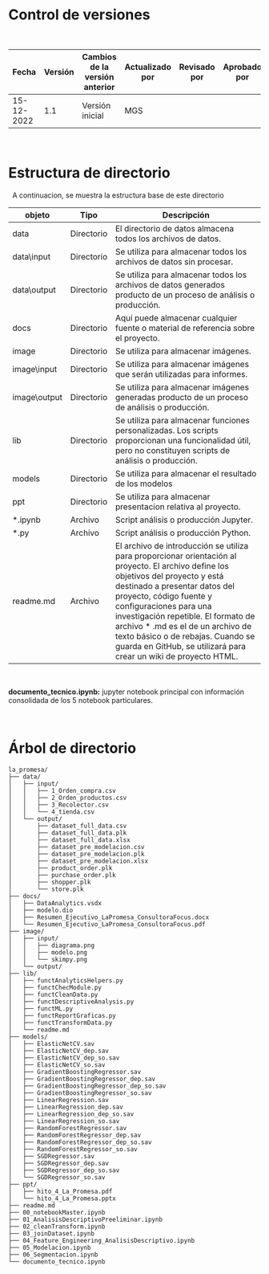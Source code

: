 # Control de versiones
&nbsp;

| Fecha  | Versión | Cambios de la versión anterior | Actualizado por | Revisado por | Aprobado por |
|---|---|---|---|---|---|
| 15-12-2022  | 1.1  | Versión inicial  | MGS  |  |  |
&nbsp;
# Estructura de directorio
&nbsp;
A continuacion, se muestra la estructura base de este directorio
&nbsp;

| **objeto**   |  **Tipo**  | **Descripción** |
|--------------|------------|-------------|
| data         | Directorio | El directorio de datos almacena todos los archivos de datos. |
| data\input   | Directorio | Se utiliza para almacenar todos los archivos de datos sin procesar. |
| data\output  | Directorio | Se utiliza para almacenar todos los archivos de datos generados producto de un proceso de análisis o producción. |
| docs         | Directorio | Aquí puede almacenar cualquier fuente o material de referencia sobre el proyecto. |
| image        | Directorio | Se utiliza para almacenar imágenes. |
| image\input  | Directorio | Se utiliza para almacenar imágenes que serán utilizadas para informes. |
| image\output | Directorio | Se utiliza para almacenar imágenes generadas producto de un proceso de análisis o producción. |
| lib          | Directorio | Se utiliza para almacenar funciones personalizadas. Los scripts proporcionan una funcionalidad útil, pero no constituyen scripts de análisis o producción. |
| models       | Directorio | Se utiliza para almacenar el resultado de los modelos |
| ppt          | Directorio | Se utiliza para almacenar presentacion relativa al proyecto. |
| \*.ipynb     | Archivo    | Script análisis o producción Jupyter. |
| \*.py        | Archivo    | Script análisis o producción Python. |
| readme.md    | Archivo    | El archivo de introducción se utiliza para proporcionar orientación al proyecto.  El archivo define los objetivos del proyecto y está destinado a presentar datos del proyecto, código fuente y configuraciones para una investigación repetible.  El formato de archivo * .md es el de un archivo de texto básico o de rebajas. Cuando se guarda en GitHub, se utilizará para crear un wiki de proyecto HTML. |

&nbsp;

**documento_tecnico.ipynb:** jupyter notebook principal con información consolidada de los 5 notebook particulares.

&nbsp;

# Árbol de directorio
```
la_promesa/
├── data/
│   ├── input/
│   │   ├── 1_Orden_compra.csv
│   │   ├── 2_Orden_productos.csv
│   │   ├── 3_Recolector.csv
│   │   └── 4_tienda.csv
│   └── output/
│       ├── dataset_full_data.csv
│       ├── dataset_full_data.plk
│       ├── dataset_full_data.xlsx
│       ├── dataset_pre_modelacion.csv
│       ├── dataset_pre_modelacion.plk
│       ├── dataset_pre_modelacion.xlsx
│       ├── product_order.plk
│       ├── purchase_order.plk
│       ├── shopper.plk
│       └── store.plk
├── docs/
│   ├── DataAnalytics.vsdx
│   ├── modelo.dio
│   ├── Resumen_Ejecutivo_LaPromesa_ConsultoraFocus.docx
│   └── Resumen_Ejecutivo_LaPromesa_ConsultoraFocus.pdf
├── image/
│   ├── input/
│   │   ├── diagrama.png
│   │   ├── modelo.png
│   │   └── skimpy.png
│   └── output/
├── lib/
│   ├── functAnalyticsHelpers.py
│   ├── functChecModule.py
│   ├── functCleanData.py
│   ├── functDescriptiveAnalysis.py
│   ├── functML.py
│   ├── functReportGraficas.py
│   ├── functTransformData.py
│   └── readme.md
├── models/
│   ├── ElasticNetCV.sav
│   ├── ElasticNetCV_dep.sav
│   ├── ElasticNetCV_dep_so.sav
│   ├── ElasticNetCV_so.sav
│   ├── GradientBoostingRegressor.sav
│   ├── GradientBoostingRegressor_dep.sav
│   ├── GradientBoostingRegressor_dep_so.sav
│   ├── GradientBoostingRegressor_so.sav
│   ├── LinearRegression.sav
│   ├── LinearRegression_dep.sav
│   ├── LinearRegression_dep_so.sav
│   ├── LinearRegression_so.sav
│   ├── RandomForestRegressor.sav
│   ├── RandomForestRegressor_dep.sav
│   ├── RandomForestRegressor_dep_so.sav
│   ├── RandomForestRegressor_so.sav
│   ├── SGDRegressor.sav
│   ├── SGDRegressor_dep.sav
│   ├── SGDRegressor_dep_so.sav
│   └── SGDRegressor_so.sav
├── ppt/
│   ├── hito_4_La_Promesa.pdf
│   └── hito_4_La_Promesa.pptx
├── readme.md
├── 00_notebookMaster.ipynb
├── 01_AnalisisDescriptivoPreeliminar.ipynb
├── 02_cleanTransform.ipynb
├── 03_joinDataset.ipynb
├── 04_Feature_Engineering_AnalisisDescriptivo.ipynb
├── 05_Modelacion.ipynb
├── 06_Segmentacion.ipynb
└── documento_tecnico.ipynb
```
